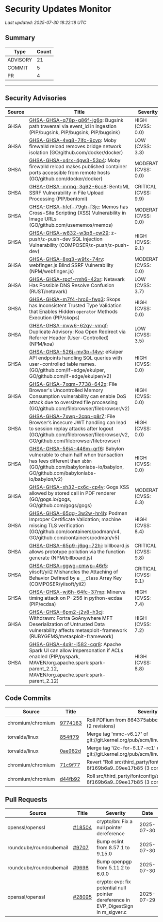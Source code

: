 # Security Updates Monitor

*Last updated: 2025-07-30 18:22:18 UTC*

## Summary
| Type | Count |
|------|-------|
| ADVISORY | 21 |
| COMMIT | 5 |
| PR | 4 |

---

## Security Advisories

| Source | Title | Severity | Date |
|--------|-------|----------|------|
| GHSA | [GHSA-GHSA-q78p-g86f-jg6q](https://github.com/advisories/GHSA-q78p-g86f-jg6q): Bugsink path traversal via event_id in ingestion (PIP/bugsink, PIP/bugsink, PIP/bugsink) | HIGH (CVSS: 0.0) | 2025-07-29 |
| GHSA | [GHSA-GHSA-4vq8-7jfc-9cvp](https://github.com/advisories/GHSA-4vq8-7jfc-9cvp): Moby firewalld reload removes bridge network isolation (GO/github.com/docker/docker) | LOW (CVSS: 3.3) | 2025-07-29 |
| GHSA | [GHSA-GHSA-x4rx-4gw3-53p4](https://github.com/advisories/GHSA-x4rx-4gw3-53p4): Moby firewalld reload makes published container ports accessible from remote hosts  (GO/github.com/docker/docker) | MODERATE (CVSS: 0.0) | 2025-07-29 |
| GHSA | [GHSA-GHSA-mrmq-3q62-6cc8](https://github.com/advisories/GHSA-mrmq-3q62-6cc8): BentoML SSRF Vulnerability in File Upload Processing   (PIP/bentoml) | CRITICAL (CVSS: 9.9) | 2025-07-29 |
| GHSA | [GHSA-GHSA-hfcf-79gh-f3jc](https://github.com/advisories/GHSA-hfcf-79gh-f3jc): Memos has Cross-Site Scripting (XSS) Vulnerability in Image URLs (GO/github.com/usememos/memos) | MODERATE (CVSS: 0.0) | 2025-07-29 |
| GHSA | [GHSA-GHSA-w832-w3p8-cw29](https://github.com/advisories/GHSA-w832-w3p8-cw29): z-push/z-push-dev SQL Injection Vulnerability (COMPOSER/z-push/z-push-dev) | HIGH (CVSS: 9.1) | 2025-07-29 |
| GHSA | [GHSA-GHSA-8xq3-w9fx-74rv](https://github.com/advisories/GHSA-8xq3-w9fx-74rv): webfinger.js Blind SSRF Vulnerability (NPM/webfinger.js) | MODERATE (CVSS: 0.0) | 2025-07-28 |
| GHSA | [GHSA-GHSA-rpcf-rmh6-42xr](https://github.com/advisories/GHSA-rpcf-rmh6-42xr): Netavark Has Possible DNS Resolve Confusion  (RUST/netavark) | LOW (CVSS: 3.7) | 2025-07-28 |
| GHSA | [GHSA-GHSA-m7f4-hrc6-fwg3](https://github.com/advisories/GHSA-m7f4-hrc6-fwg3): Skops has Inconsistent Trusted Type Validation that Enables Hidden `operator` Methods Execution (PIP/skops) | HIGH (CVSS: 0.0) | 2025-07-25 |
| GHSA | [GHSA-GHSA-mvw6-62qv-vmqf](https://github.com/advisories/GHSA-mvw6-62qv-vmqf): Duplicate Advisory: Koa Open Redirect via Referrer Header (User-Controlled) (NPM/koa) | LOW (CVSS: 3.5) | 2025-07-25 |
| GHSA | [GHSA-GHSA-526j-mv3p-f4vv](https://github.com/advisories/GHSA-526j-mv3p-f4vv): eKuiper API endpoints handling SQL queries with user-controlled table names.  (GO/github.com/lf-edge/ekuiper, GO/github.com/lf-edge/ekuiper/v2) | HIGH (CVSS: 0.0) | 2025-07-24 |
| GHSA | [GHSA-GHSA-7xqm-7738-642x](https://github.com/advisories/GHSA-7xqm-7738-642x): File Browser's Uncontrolled Memory Consumption vulnerability can enable DoS attack due to oversized file processing (GO/github.com/filebrowser/filebrowser/v2) | HIGH (CVSS: 0.0) | 2025-07-16 |
| GHSA | [GHSA-GHSA-7xwp-2cpp-p8r7](https://github.com/advisories/GHSA-7xwp-2cpp-p8r7): File Browser’s insecure JWT handling can lead to session replay attacks after logout (GO/github.com/filebrowser/filebrowser/v2, GO/github.com/filebrowser/filebrowser) | HIGH (CVSS: 0.0) | 2025-07-16 |
| GHSA | [GHSA-GHSA-56j4-446m-qrf6](https://github.com/advisories/GHSA-56j4-446m-qrf6): Babylon vulnerable to chain half when transaction has fees different than `ubbn` (GO/github.com/babylonlabs-io/babylon, GO/github.com/babylonlabs-io/babylon/v2) | HIGH (CVSS: 0.0) | 2025-06-30 |
| GHSA | [GHSA-GHSA-xh32-cx6c-cp4v](https://github.com/advisories/GHSA-xh32-cx6c-cp4v): Gogs XSS allowed by stored call in PDF renderer (GO/gogs.io/gogs, GO/github.com/gogs/gogs) | MODERATE (CVSS: 6.3) | 2025-06-26 |
| GHSA | [GHSA-GHSA-65gg-3w2w-hr4h](https://github.com/advisories/GHSA-65gg-3w2w-hr4h): Podman Improper Certificate Validation; machine missing TLS verification (GO/github.com/containers/podman/v4, GO/github.com/containers/podman/v5) | HIGH (CVSS: 8.4) | 2025-06-25 |
| GHSA | [GHSA-GHSA-65p9-j6pg-72hj](https://github.com/advisories/GHSA-65p9-j6pg-72hj): billboard.js allows prototype pollution via the function generate (NPM/billboard.js) | CRITICAL (CVSS: 9.8) | 2025-06-04 |
| GHSA | [GHSA-GHSA-ggwg-cmwp-46r5](https://github.com/advisories/GHSA-ggwg-cmwp-46r5): yiisoft/yii2 Mishandles the Attaching of Behavior Defined by a `__class` Array Key (COMPOSER/yiisoft/yii2) | CRITICAL (CVSS: 9.1) | 2025-04-10 |
| GHSA | [GHSA-GHSA-wj6h-64fc-37mp](https://github.com/advisories/GHSA-wj6h-64fc-37mp): Minerva timing attack on P-256 in python-ecdsa (PIP/ecdsa) | HIGH (CVSS: 7.4) | 2024-01-22 |
| GHSA | [GHSA-GHSA-6pm2-j2v8-h3cj](https://github.com/advisories/GHSA-6pm2-j2v8-h3cj): Withdrawn: Fortra GoAnywhere MFT Deserialization of Untrusted Data vulnerability affects metasploit-framework (RUBYGEMS/metasploit-framework) | HIGH (CVSS: 7.2) | 2023-02-06 |
| GHSA | [GHSA-GHSA-4x9r-j582-cgr8](https://github.com/advisories/GHSA-4x9r-j582-cgr8): Apache Spark UI can allow impersonation if ACLs enabled (PIP/pyspark, MAVEN/org.apache.spark:spark-parent_2.12, MAVEN/org.apache.spark:spark-parent_2.12) | HIGH (CVSS: 8.8) | 2022-07-19 |

## Code Commits

| Source | Title | Severity | Date |
|--------|-------|----------|------|
| chromium/chromium | [9774163](https://github.com/chromium/chromium/commit/9774163885c12368e96af61346e6712e614894f3) | Roll PDFium from 864375abbcd3 to ea66420dc6fb (2 revisions) | 2025-07-30 |
| torvalds/linux | [854ff79](https://github.com/torvalds/linux/commit/854ff7923753009189a9e1f80d23ae9d407c2fb2) | Merge tag 'mmc-v6.17' of git://git.kernel.org/pub/scm/linux/kernel/git/ulfh/mmc | 2025-07-29 |
| torvalds/linux | [0ae982d](https://github.com/torvalds/linux/commit/0ae982df67760cd08affa935c0fe86c8a9311797) | Merge tag 'i2c-for-6.17-rc1' of git://git.kernel.org/pub/scm/linux/kernel/git/wsa/linux | 2025-07-29 |
| chromium/chromium | [71c9f77](https://github.com/chromium/chromium/commit/71c9f77f9d079c316eef0d86a0bc6e68e58f6b22) | Revert "Roll src/third_party/fontconfig/src/ 8f169b6a9..09ee17b85 (3 commits)" | 2025-07-29 |
| chromium/chromium | [d44fb92](https://github.com/chromium/chromium/commit/d44fb92ddf97a649de1e24eb2b216d7ccb0cb3e5) | Roll src/third_party/fontconfig/src/ 8f169b6a9..09ee17b85 (3 commits) | 2025-07-29 |

## Pull Requests

| Source | Title | Severity | Date |
|--------|-------|----------|------|
| openssl/openssl | [#18504](https://github.com/openssl/openssl/pull/18504) | crypto/bn: Fix a null pointer dereference | 2025-07-30 |
| roundcube/roundcubemail | [#9707](https://github.com/roundcube/roundcubemail/pull/9707) | Bump eslint from 8.57.1 to 9.15.0 | 2025-07-30 |
| roundcube/roundcubemail | [#9698](https://github.com/roundcube/roundcubemail/pull/9698) | Bump openpgp from 5.11.2 to 6.0.0 | 2025-07-30 |
| openssl/openssl | [#28095](https://github.com/openssl/openssl/pull/28095) | crypto: evp: fix potential null pointer dereference in EVP_DigestSign in m_sigver.c | 2025-07-29 |

